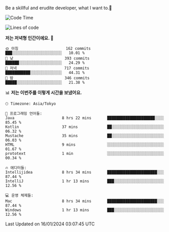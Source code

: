 Be a skillful and erudite developer, what I want to.👶

<!--START_SECTION:waka-->
![Code Time](http://img.shields.io/badge/Code%20Time-417%20hrs%2037%20mins-blue)

![Lines of code](https://img.shields.io/badge/%EC%A0%80%EB%8A%94%20%EC%97%AC%ED%83%9C%EA%B9%8C%EC%A7%80%20-756.0%20thousand%20%EC%A4%84%EC%9D%98%20%EC%BD%94%EB%93%9C%EB%A5%BC%20%EC%9E%91%EC%84%B1%ED%96%88%EC%96%B4%EC%9A%94.-blue)

**저는 저녁형 인간이에요. 🦉** 

```text
🌞 아침                     162 commits         ███░░░░░░░░░░░░░░░░░░░░░░   10.01 % 
🌆 낮　                     393 commits         ██████░░░░░░░░░░░░░░░░░░░   24.29 % 
🌃 저녁                     717 commits         ███████████░░░░░░░░░░░░░░   44.31 % 
🌙 밤　                     346 commits         █████░░░░░░░░░░░░░░░░░░░░   21.38 % 
```


📊 **저는 이번주를 이렇게 시간을 보냈어요.** 

```text
🕑︎ Timezone: Asia/Tokyo

💬 프로그래밍 언어들: 
Java                     8 hrs 22 mins       █████████████████████░░░░   85.45 % 
Kotlin                   37 mins             ██░░░░░░░░░░░░░░░░░░░░░░░   06.32 % 
Mustache                 35 mins             ██░░░░░░░░░░░░░░░░░░░░░░░   06.03 % 
HTML                     9 mins              ░░░░░░░░░░░░░░░░░░░░░░░░░   01.67 % 
prototext                1 min               ░░░░░░░░░░░░░░░░░░░░░░░░░   00.34 % 

🔥 에디터들: 
Intellijidea             8 hrs 34 mins       ██████████████████████░░░   87.44 % 
IntelliJ                 1 hr 13 mins        ███░░░░░░░░░░░░░░░░░░░░░░   12.56 % 

💻 운영 체제들: 
Mac                      8 hrs 34 mins       ██████████████████████░░░   87.44 % 
Windows                  1 hr 13 mins        ███░░░░░░░░░░░░░░░░░░░░░░   12.56 % 
```


 Last Updated on 16/01/2024 03:07:45 UTC
<!--END_SECTION:waka-->
